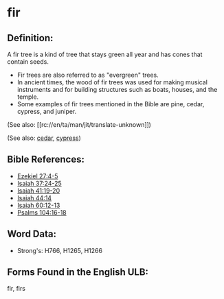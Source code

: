 # fir

## Definition:

A fir tree is a kind of tree that stays green all year and has cones that contain seeds.

* Fir trees are also referred to as "evergreen" trees.
* In ancient times, the wood of fir trees was used for making musical instruments and for building structures such as boats, houses, and the temple.
* Some examples of fir trees mentioned in the Bible are pine, cedar, cypress, and juniper.

(See also: [[rc://en/ta/man/jit/translate-unknown]])

(See also: [cedar](../other/cedar.md), [cypress](../other/cypress.md))

## Bible References:

* [Ezekiel 27:4-5](rc://en/tn/help/ezk/27/04)
* [Isaiah 37:24-25](rc://en/tn/help/isa/37/24)
* [Isaiah 41:19-20](rc://en/tn/help/isa/41/19)
* [Isaiah 44:14](rc://en/tn/help/isa/44/14)
* [Isaiah 60:12-13](rc://en/tn/help/isa/60/12)
* [Psalms 104:16-18](rc://en/tn/help/psa/104/016)

## Word Data:

* Strong's: H766, H1265, H1266

## Forms Found in the English ULB:

fir, firs


